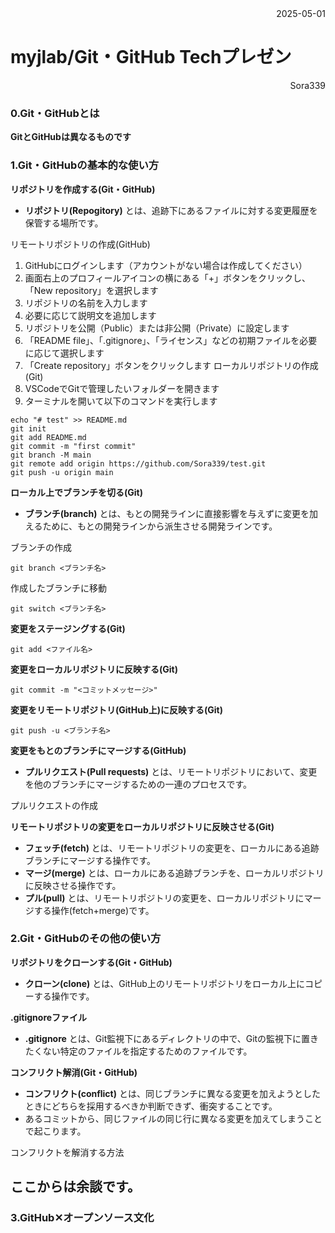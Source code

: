 <div align="right">2025-05-01</div>

# myjlab/Git・GitHub Techプレゼン
<div align="right">Sora339</div>

### 0.Git・GitHubとは
**GitとGitHubは異なるものです**

### 1.Git・GitHubの基本的な使い方
**リポジトリを作成する(Git・GitHub)**
- **リポジトリ(Repogitory)** とは、追跡下にあるファイルに対する変更履歴を保管する場所です。

リモートリポジトリの作成(GitHub)
1. GitHubにログインします（アカウントがない場合は作成してください）
2. 画面右上のプロフィールアイコンの横にある「+」ボタンをクリックし、「New repository」を選択します
3. リポジトリの名前を入力します
4. 必要に応じて説明文を追加します
5. リポジトリを公開（Public）または非公開（Private）に設定します
6. 「README file」、「.gitignore」、「ライセンス」などの初期ファイルを必要に応じて選択します
7. 「Create repository」ボタンをクリックします
ローカルリポジトリの作成(Git)
1. VSCodeでGitで管理したいフォルダーを開きます
2. ターミナルを開いて以下のコマンドを実行します
```
echo "# test" >> README.md
git init
git add README.md
git commit -m "first commit"
git branch -M main
git remote add origin https://github.com/Sora339/test.git
git push -u origin main
```

**ローカル上でブランチを切る(Git)**
- **ブランチ(branch)** とは、もとの開発ラインに直接影響を与えずに変更を加えるために、もとの開発ラインから派生させる開発ラインです。

ブランチの作成

```git branch <ブランチ名>```

作成したブランチに移動

```git switch <ブランチ名>```

**変更をステージングする(Git)**
  
```git add <ファイル名>```

**変更をローカルリポジトリに反映する(Git)**

```git commit -m "<コミットメッセージ>"```

**変更をリモートリポジトリ(GitHub上)に反映する(Git)**

```git push -u <ブランチ名>```

**変更をもとのブランチにマージする(GitHub)**
- **プルリクエスト(Pull requests)** とは、リモートリポジトリにおいて、変更を他のブランチにマージするための一連のプロセスです。

プルリクエストの作成

  
**リモートリポジトリの変更をローカルリポジトリに反映させる(Git)**
- **フェッチ(fetch)** とは、リモートリポジトリの変更を、ローカルにある追跡ブランチにマージする操作です。
- **マージ(merge)** とは、ローカルにある追跡ブランチを、ローカルリポジトリに反映させる操作です。
- **プル(pull)** とは、リモートリポジトリの変更を、ローカルリポジトリにマージする操作(fetch+merge)です。

### 2.Git・GitHubのその他の使い方
**リポジトリをクローンする(Git・GitHub)**
- **クローン(clone)** とは、GitHub上のリモートリポジトリをローカル上にコピーする操作です。

**.gitignoreファイル**
- **.gitignore** とは、Git監視下にあるディレクトリの中で、Gitの監視下に置きたくない特定のファイルを指定するためのファイルです。

**コンフリクト解消(Git・GitHub)**
- **コンフリクト(conflict)** とは、同じブランチに異なる変更を加えようとしたときにどちらを採用するべきか判断できず、衝突することです。
- あるコミットから、同じファイルの同じ行に異なる変更を加えてしまうことで起こります。

コンフリクトを解消する方法

## ここからは余談です。

### 3.GitHub✕オープンソース文化

